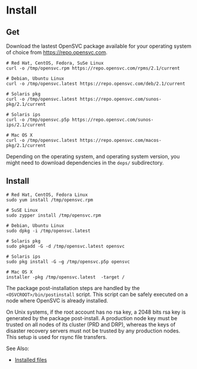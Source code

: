 # Install

## Get

Download the lastest OpenSVC package available for your operating system of choice from https://repo.opensvc.com.

```
# Red Hat, CentOS, Fedora, SuSe Linux
curl -o /tmp/opensvc.rpm https://repo.opensvc.com/rpms/2.1/current

# Debian, Ubuntu Linux
curl -o /tmp/opensvc.latest https://repo.opensvc.com/deb/2.1/current

# Solaris pkg
curl -o /tmp/opensvc.latest https://repo.opensvc.com/sunos-pkg/2.1/current

# Solaris ips
curl -o /tmp/opensvc.p5p https://repo.opensvc.com/sunos-ips/2.1/current

# Mac OS X
curl -o /tmp/opensvc.latest https://repo.opensvc.com/macos-pkg/2.1/current
```

Depending on the operating system, and operating system version, you might need to download dependencies in the ``deps/`` subdirectory.

## Install

```
# Red Hat, CentOS, Fedora Linux
sudo yum install /tmp/opensvc.rpm

# SuSE Linux
sudo zypper install /tmp/opensvc.rpm

# Debian, Ubuntu Linux
sudo dpkg -i /tmp/opensvc.latest

# Solaris pkg
sudo pkgadd -G -d /tmp/opensvc.latest opensvc

# Solaris ips
sudo pkg install -G –g /tmp/opensvc.p5p opensvc

# Mac OS X
installer -pkg /tmp/opensvc.latest  -target /
```


The package post-installation steps are handled by the ``<OSVCROOT>/bin/postinstall`` script. This script can be safely executed on a node where OpenSVC is already installed.

On Unix systems, if the root account has no rsa key, a 2048 bits rsa key is generated by the package post-install. A production node key must be trusted on all nodes of its cluster (PRD and DRP), whereas the keys of disaster recovery servers must not be trusted by any production nodes. This setup is used for rsync file transfers.


<div class="warning">

See Also:

* [Installed files](agent.items.md)

</div>

